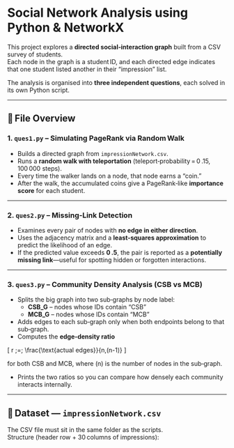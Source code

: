 # Social Network Analysis using Python & NetworkX

This project explores a **directed social‑interaction graph** built from a CSV survey of students.  
Each node in the graph is a student ID, and each directed edge indicates that one student listed another in their “impression” list.

The analysis is organised into **three independent questions**, each solved in its own Python script.

---

## 🔧 File Overview

### 1. `ques1.py` – Simulating PageRank via Random Walk  

* Builds a directed graph from `impressionNetwork.csv`.  
* Runs a **random walk with teleportation** (teleport‑probability = 0 .15, 100 000 steps).  
* Every time the walker lands on a node, that node earns a “coin.”  
* After the walk, the accumulated coins give a PageRank‑like **importance score** for each student.

---

### 2. `ques2.py` – Missing‑Link Detection  

* Examines every pair of nodes with **no edge in either direction**.  
* Uses the adjacency matrix and a **least‑squares approximation** to predict the likelihood of an edge.  
* If the predicted value exceeds **0 .5**, the pair is reported as a **potentially missing link**—useful for spotting hidden or forgotten interactions.

---

### 3. `ques3.py` – Community Density Analysis (CSB vs MCB)  

* Splits the big graph into two sub‑graphs by node label:  
  * **CSB_G** – nodes whose IDs contain “CSB”  
  * **MCB_G** – nodes whose IDs contain “MCB”  
* Adds edges to each sub‑graph only when both endpoints belong to that sub‑graph.  
* Computes the **edge‑density ratio**  

\[
r \;=\; 
\frac{\text{actual edges}}{n\,(n-1)}
\]

for both CSB and MCB, where \(n\) is the number of nodes in the sub‑graph.  
* Prints the two ratios so you can compare how densely each community interacts internally.

---

## 📁 Dataset — `impressionNetwork.csv`

The CSV file must sit in the same folder as the scripts.  
Structure (header row + 30 columns of impressions):

